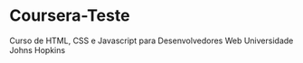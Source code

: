 # Coursera-Teste
Curso de HTML, CSS e Javascript para Desenvolvedores Web Universidade Johns Hopkins
